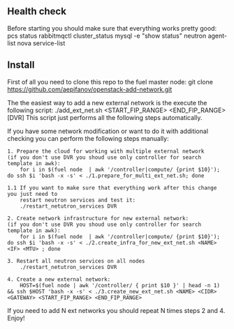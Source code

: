 Health check
------------
Before starting you should make sure that everything works pretty good:
    pcs status
    rabbitmqctl cluster_status
    mysql -e "show status"
    neutron agent-list
    nova service-list

Install
-------
First of all you need to clone this repo to the fuel master node:
    git clone https://github.com/aepifanov/openstack-add-network.git

The the easiest way to add a new external network is the execute the following script:
    ./add_ext_net.sh <NAME> <IF> <MTU> <CIDR> <GATEWAY>  <START_FIP_RANGE> <END_FIP_RANGE> [DVR]
This script just performs all the following steps automatically.


If you have some network modification or want to do it with additional checking you can
perform the following steps manually:

    1. Prepare the cloud for working with multiple external network
    (if you don't use DVR you shoud use only controller for search template in awk):
        for i in $(fuel node  | awk '/controller|compute/ {print $10}'); do ssh $i 'bash -x -s' < ./1.prepare_for_multi_ext_net.sh; done

    1.1 If you want to make sure that everything work after this change you just need to
        restart neutron services and test it:
        ./restart_netutron_services DVR

    2. Create network infrastructure for new external network:
    (if you don't use DVR you shoud use only controller for search template in awk):
        for i in $(fuel node  | awk '/controller|compute/ {print $10}'); do ssh $i 'bash -x -s' < ./2.create_infra_for_new_ext_net.sh <NAME> <IF> <MTU> ; done

    3. Restart all neutron services on all nodes
        ./restart_netutron_services DVR

    4. Create a new external network:
        HOST=$(fuel node | awk '/controller/ { print $10 }' | head -n 1) && ssh $HOST 'bash -x -s' < ./3.create_new_ext_net.sh <NAME> <CIDR> <GATEWAY> <START_FIP_RANGE> <END_FIP_RANGE>

If you need to add N ext networks you should repeat N times steps 2 and 4.
Enjoy!



